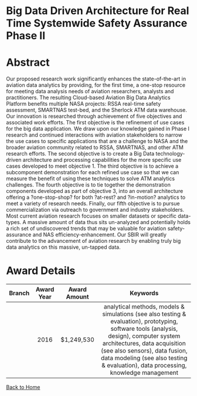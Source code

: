 
Big Data Driven Architecture for Real Time Systemwide Safety Assurance Phase II
===============================================================================

# Abstract


Our proposed research work significantly enhances the state-of-the-art in aviation data analytics by providing, for the first time, a one-stop resource for meeting data analysis needs of aviation researchers, analysts and practitioners.  The resulting Cloud-based Aviation Big Data Analytics Platform benefits multiple NASA projects: RSSA real-time safety assessment, SMARTNAS test-bed, and the Sherlock ATM data warehouse. Our innovation is researched through achievement of five objectives and associated work efforts. The first objective is the refinement of use cases for the big data application. We draw upon our knowledge gained in Phase I research and continued interactions with aviation stakeholders to narrow the use cases to specific applications that are a challenge to NASA and the broader aviation community related to RSSA, SMARTNAS, and other ATM research efforts. The second objective is to create a Big Data technology-driven architecture and processing capabilities for the more specific use cases developed to meet objective 1. The third objective is to achieve a subcomponent demonstration for each refined use case so that we can measure the benefit of using these techniques to solve ATM analytics challenges. The fourth objective is to tie together the demonstration components developed as part of objective 3, into an overall architecture offering a ?one-stop-shop? for both ?at-rest? and ?in-motion? analytics to meet a variety of research needs. Finally, our fifth objective is to pursue commercialization via outreach to government and industry stakeholders. Most current aviation research focuses on smaller datasets or specific data-types. A massive amount of data thus sits un-analyzed and potentially holds a rich set of undiscovered trends that may be valuable for aviation safety-assurance and NAS efficiency-enhancement. Our SBIR will greatly contribute to the advancement of aviation research by enabling truly big data analytics on this massive, un-tapped data.  

# Award Details

|Branch|Award Year|Award Amount|Keywords|
| :---: | :---: | :---: | :---: |
||2016|$1,249,530|analytical methods, models & simulations (see also testing & evaluation), prototyping, software tools (analysis, design), computer system architectures, data acquisition (see also sensors), data fusion, data modeling (see also testing & evaluation), data processing, knowledge management|
  
  


[Back to Home](https://github.com/chrischow/dod_sbir_awards/JT/#224)